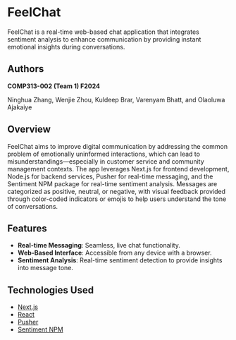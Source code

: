 # FeelChat

FeelChat is a real-time web-based chat application that integrates sentiment analysis to enhance communication by providing instant emotional insights during conversations.

## Authors
**COMP313-002 (Team 1) F2024**

Ninghua Zhang, Wenjie Zhou, Kuldeep Brar, Varenyam Bhatt, and Olaoluwa Ajakaiye

## Overview
FeelChat aims to improve digital communication by addressing the common problem of emotionally uninformed interactions, which can lead to misunderstandings—especially in customer service and community management contexts. The app leverages Next.js for frontend development, Node.js for backend services, Pusher for real-time messaging, and the Sentiment NPM package for real-time sentiment analysis. Messages are categorized as positive, neutral, or negative, with visual feedback provided through color-coded indicators or emojis to help users understand the tone of conversations.

## Features
- **Real-time Messaging**: Seamless, live chat functionality.
- **Web-Based Interface**: Accessible from any device with a browser.
- **Sentiment Analysis**: Real-time sentiment detection to provide insights into message tone.

## Technologies Used
- [Next.js](https://nextjs.org/)
- [React](https://reactjs.org/)
- [Pusher](https://pusher.com/)
- [Sentiment NPM](https://www.npmjs.com/package/sentiment)
